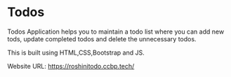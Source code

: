 # Todos

Todos Application helps you to maintain a todo list where you can add new tods, update completed todos and delete the unnecessary todos.

This is built using HTML,CSS,Bootstrap and JS.

Website URL: https://roshinitodo.ccbp.tech/

